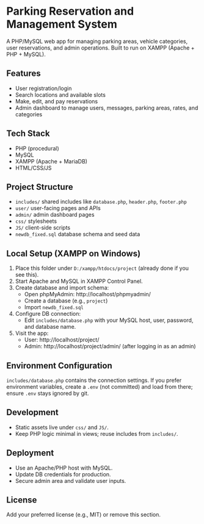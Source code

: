 # Parking Reservation and Management System

A PHP/MySQL web app for managing parking areas, vehicle categories, user reservations, and admin operations. Built to run on XAMPP (Apache + PHP + MySQL).

## Features
- User registration/login
- Search locations and available slots
- Make, edit, and pay reservations
- Admin dashboard to manage users, messages, parking areas, rates, and categories

## Tech Stack
- PHP (procedural)
- MySQL
- XAMPP (Apache + MariaDB)
- HTML/CSS/JS

## Project Structure
- `includes/` shared includes like `database.php`, `header.php`, `footer.php`
- `user/` user-facing pages and APIs
- `admin/` admin dashboard pages
- `css/` stylesheets
- `JS/` client-side scripts
- `newdb_fixed.sql` database schema and seed data

## Local Setup (XAMPP on Windows)
1. Place this folder under `D:/xampp/htdocs/project` (already done if you see this).
2. Start Apache and MySQL in XAMPP Control Panel.
3. Create database and import schema:
   - Open phpMyAdmin: http://localhost/phpmyadmin/
   - Create a database (e.g., `project`)
   - Import `newdb_fixed.sql`
4. Configure DB connection:
   - Edit `includes/database.php` with your MySQL host, user, password, and database name.
5. Visit the app:
   - User: http://localhost/project/
   - Admin: http://localhost/project/admin/ (after logging in as an admin)

## Environment Configuration
`includes/database.php` contains the connection settings. If you prefer environment variables, create a `.env` (not committed) and load from there; ensure `.env` stays ignored by git.

## Development
- Static assets live under `css/` and `JS/`.
- Keep PHP logic minimal in views; reuse includes from `includes/`.

## Deployment
- Use an Apache/PHP host with MySQL.
- Update DB credentials for production.
- Secure admin area and validate user inputs.

## License
Add your preferred license (e.g., MIT) or remove this section.



